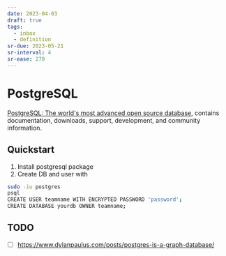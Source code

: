 ```yaml
---
date: 2023-04-03
draft: true
tags:
  - inbox
  - definition
sr-due: 2023-05-21
sr-interval: 4
sr-ease: 270
---
```


# PostgreSQL

[PostgreSQL: The world's most advanced open source database](https://www.postgresql.org/),
contains documentation, downloads, support, development, and community
information.

## Quickstart

1. Install postgresql package
2. Create DB and user with
```sh
sudo -iu postgres
psql
CREATE USER teamname WITH ENCRYPTED PASSWORD 'password';
CREATE DATABASE yourdb OWNER teamname;
```

## TODO

- [ ] https://www.dylanpaulus.com/posts/postgres-is-a-graph-database/

